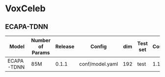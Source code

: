 # VoxCeleb

## ECAPA-TDNN 

| Model | Number of Params | Release | Config | dim | Test set |  Cosine | Cosine + S-Norm | 
| --- | --- | --- | --- | --- | --- | --- | ---- |
| ECAPA-TDNN | 85M | 0.1.1 | conf/model.yaml |192 | test | 1.15 |  1.06 | 
